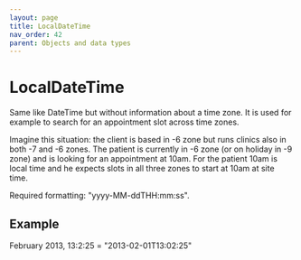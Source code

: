 ```yaml
---
layout: page
title: LocalDateTime
nav_order: 42
parent: Objects and data types
---
```


# LocalDateTimeSame like DateTime but without information about a time zone. It is used for example to search for an appointment slot across time zones.Imagine this situation: the client is based in -6 zone but runs clinics also in both -7 and -6 zones. The patient is currently in -6 zone (or on holiday in -9 zone) and is looking for an appointment at 10am. For the patient 10am is local time and he expects slots in all three zones to start at 10am at site time.Required formatting: "yyyy-MM-ddTHH:mm:ss".## ExampleFebruary 2013, 13:2:25 = "2013-02-01T13:02:25"